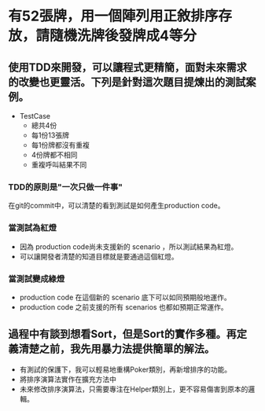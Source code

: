 ﻿# 有52張牌，用一個陣列用正敘排序存放，請隨機洗牌後發牌成4等分
## 使用TDD來開發，可以讓程式更精簡，面對未來需求的改變也更靈活。下列是針對這次題目提煉出的測試案例。
* TestCase
    * 總共4份
    * 每1份13張牌
    * 每1份牌都沒有重複
    * 4份牌都不相同
    * 重複呼叫結果不同
### TDD的原則是"一次只做一件事"  
在git的commit中，可以清楚的看到測試是如何產生production code。
### 當測試為紅燈  
* 因為 production code尚未支援新的 scenario ，所以測試結果為紅燈。  
* 可以讓開發者清楚的知道目標就是要通過這個紅燈。  
### 當測試變成綠燈  
* production code 在這個新的 scenario 底下可以如同預期般地運作。  
* production code 之前支援的所有 scenarios 也都如預期正常運作。
    
## 過程中有談到想看Sort，但是Sort的實作多種。再定義清楚之前，我先用暴力法提供簡單的解法。
* 有測試的保護下，我可以輕易地重構Poker類別，再新增排序的功能。
* 將排序演算法實作在擴充方法中
* 未來修改排序演算法，只需要專注在Helper類別上，更不容易傷害到原本的邏輯。
